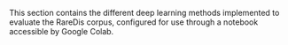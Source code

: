 This section contains the different deep learning methods implemented to evaluate the RareDis corpus, configured for use through a notebook accessible by Google Colab.
